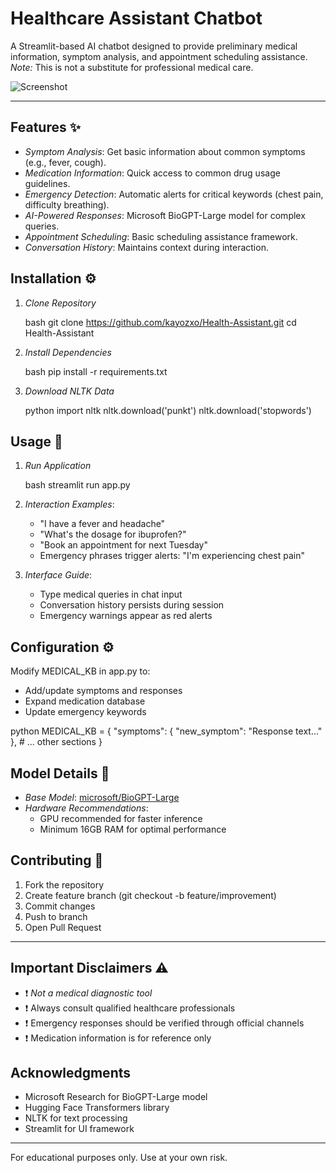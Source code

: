 # Healthcare Assistant Chatbot 

A Streamlit-based AI chatbot designed to provide preliminary medical information, symptom analysis, and appointment scheduling assistance. *Note:* This is not a substitute for professional medical care.

![Screenshot](image.png)

---

## Features ✨

- *Symptom Analysis*: Get basic information about common symptoms (e.g., fever, cough).
- *Medication Information*: Quick access to common drug usage guidelines.
- *Emergency Detection*: Automatic alerts for critical keywords (chest pain, difficulty breathing).
- *AI-Powered Responses*: Microsoft BioGPT-Large model for complex queries.
- *Appointment Scheduling*: Basic scheduling assistance framework.
- *Conversation History*: Maintains context during interaction.

## Installation ⚙️

1. *Clone Repository*

   bash
   git clone https://github.com/kayozxo/Health-Assistant.git
   cd Health-Assistant
   

2. *Install Dependencies*

   bash
   pip install -r requirements.txt
   

3. *Download NLTK Data*

   python
   import nltk
   nltk.download('punkt')
   nltk.download('stopwords')
   

## Usage 🚀

1. *Run Application*

   bash
   streamlit run app.py
   

2. *Interaction Examples*:

   - "I have a fever and headache"
   - "What's the dosage for ibuprofen?"
   - "Book an appointment for next Tuesday"
   - Emergency phrases trigger alerts: "I'm experiencing chest pain"

3. *Interface Guide*:
   - Type medical queries in chat input
   - Conversation history persists during session
   - Emergency warnings appear as red alerts

## Configuration ⚙️

Modify MEDICAL_KB in app.py to:

- Add/update symptoms and responses
- Expand medication database
- Update emergency keywords

python
MEDICAL_KB = {
    "symptoms": {
        "new_symptom": "Response text..."
    },
    # ... other sections
}


## Model Details 🤖

- *Base Model*: [microsoft/BioGPT-Large](https://huggingface.co/microsoft/BiomedNLP-BioGPT-Large)
- *Hardware Recommendations*:
  - GPU recommended for faster inference
  - Minimum 16GB RAM for optimal performance

## Contributing 🤝

1. Fork the repository
2. Create feature branch (git checkout -b feature/improvement)
3. Commit changes
4. Push to branch
5. Open Pull Request

---

## Important Disclaimers ⚠️

- ❗ *Not a medical diagnostic tool*
- ❗ Always consult qualified healthcare professionals
- ❗ Emergency responses should be verified through official channels
- ❗ Medication information is for reference only

## Acknowledgments

- Microsoft Research for BioGPT-Large model
- Hugging Face Transformers library
- NLTK for text processing
- Streamlit for UI framework

---

For educational purposes only. Use at your own risk.
